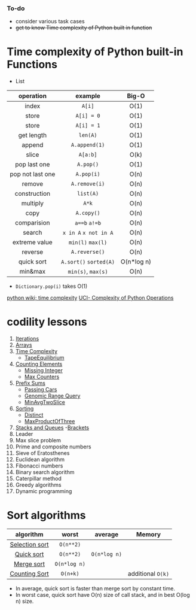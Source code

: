 ### To-do
- consider various task cases
- ~~get to know Time complexity of Python built in function~~

# Time complexity of Python built-in Functions

- List

| operation  | example | Big-O |
| :-------------: | :-------------: | :-------------: |
| index | `A[i]` | O(1) |
| store | `A[i] = 0` | O(1) |
| store | `A[i] = 1` | O(1) |
| get length | `len(A)` | O(1) |
| append | `A.append(1)` | O(1) |
| slice | `A[a:b]` | O(k) |
| pop last one | `A.pop()` | O(1) |
| pop not last one | `A.pop(i)` | O(n) |
| remove | `A.remove(i)` | O(n) |
| construction | `list(A)` | O(n) |
| multiply      | `A*k` | O(n)|
| copy | `A.copy()` | O(n) |
| comparision | `a==b` `a!=b` | O(n) |
| search | `x in A` `x not in A` | O(n) |
| extreme value | `min(l)` `max(l)`| O(n)|
| reverse | `A.reverse()`  | O(n) |
| quick sort | `A.sort()` `sorted(A)`     | O(n*log n) |
| min&max | `min(s)`, `max(s)`| O(n) |

- `Dictionary.pop(i)` takes O(1)

[python wiki; time complexity](https://wiki.python.org/moin/TimeComplexity)
[UCI- Complexity of Python Operations](https://www.ics.uci.edu/~pattis/ICS-33/lectures/complexitypython.txt)

# codility lessons
1. [Iterations](https://app.codility.com/programmers/lessons/1-iterations/)
2. [Arrays](https://app.codility.com/programmers/lessons/2-arrays/)
3. [Time Complexity](https://app.codility.com/programmers/lessons/3-time_complexity/)
    - [TapeEquilibrium](https://github.com/minh364/algorithms/blob/master/Codility/TapeEquilibrium.py)
4. [Counting Elements](https://app.codility.com/programmers/lessons/4-counting_elements/)
    - [Missing Integer](https://github.com/minh364/algorithms/blob/master/Codility/MissingInteger.py)
    - [Max Counters](https://github.com/minh364/algorithms/blob/master/Codility/MaxCounters.py)
5. [Prefix Sums](https://app.codility.com/programmers/lessons/5-prefix_sums/)
    - [Passing Cars](https://github.com/minh364/algorithms/blob/master/Codility/PassingCars.py)
    - [Genomic Range Query](https://github.com/minh364/algorithms/blob/master/Codility/GenomicRangeQuery.py)
    - [MinAvgTwoSlice](https://github.com/minh364/algorithms/blob/master/Codility/MinAvgTwoSlice.py)
6. [Sorting](https://app.codility.com/programmers/lessons/6-sorting/)
    - [Distinct](https://github.com/minh364/algorithms/blob/master/Codility//Distinct.py)
    - [MaxProductOfThree](https://github.com/minh364/algorithms/blob/master/Codility/MaxProductOfThree.py)
7. [Stacks and Queues](https://app.codility.com/programmers/lessons/7-stacks_and_queues/)
    -[Brackets](/Brackets.py)
8. Leader
9. Max slice problem
10. Prime and composite numbers
11. Sieve of Eratosthenes
12. Euclidean algorithm
13. Fibonacci numbers
14. Binary search algorithm
15. Caterpillar method
16. Greedy algorithms
17. Dynamic programming

# Sort algorithms
| algorithm | worst | average | Memory |
| :-------------: | :-------------: | :-------------: | :-------------: | 
| [Selection sort](https://github.com/minh364/algorithms/blob/master/Sorting/selectionSort.py) | `O(n**2)` |  |  |
| [Quick sort](https://github.com/minh364/algorithms/blob/master/Sorting/quickSort.py) | `O(n**2)` | `O(n*log n)` | | 
| [Merge sort](https://github.com/minh364/algorithms/blob/master/Sorting/mergeSort.py) | `O(n*log n)` |  |  |
| [Counting Sort]() | `O(n+k)` | | additional `O(k)` |
- In average, quick sort is faster than merge sort by constant time. 
- In worst case, quick sort have O(n) size of call stack, and in best O(log n) size.
